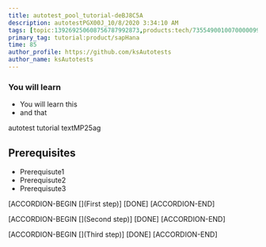 ```yaml
---
title: autotest_pool_tutorial-deBJ8C5A
description: autotestPGX00J_10/8/2020 3:34:10 AM
tags: [topic:139269250608756787992873,products:tech/73554900100700000996,tutorial:experience/advanced]
primary_tag: tutorial:product/sapHana
time: 85
author_profile: https://github.com/ksAutotests
author_name: ksAutotests
---
```

### You will learn
- You will learn this
- and that

autotest tutorial textMP25ag

## Prerequisites
- Prerequisute1
- Prerequisute2
- Prerequisute3

[ACCORDION-BEGIN [](First step)]
[DONE]
[ACCORDION-END]

[ACCORDION-BEGIN [](Second step)]
[DONE]
[ACCORDION-END]

[ACCORDION-BEGIN [](Third step)]
[DONE]
[ACCORDION-END]

